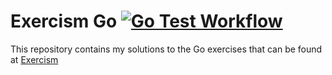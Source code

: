 # Exercism Go [![Go Test Workflow](https://github.com/ktunprasert/exercism-go/actions/workflows/go_test.yaml/badge.svg)](https://github.com/ktunprasert/exercism-go/actions/workflows/go_test.yaml)

This repository contains my solutions to the Go exercises that can be found at [Exercism](https://exercism.org/tracks/go/exercises)

